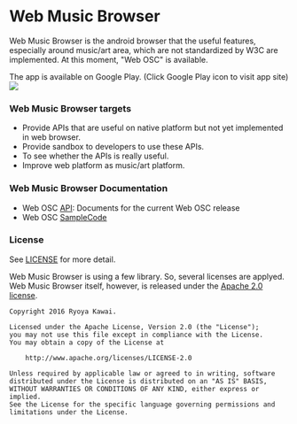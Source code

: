 # Web Music Browser

Web Music Browser is  the android browser that the useful features, especially around music/art area, which are not standardized by W3C are implemented. At this moment, "Web OSC" is available.

The app is available on Google Play. (Click Google Play icon to visit app site)   
<a href="https://play.google.com/store/apps/details?id=io.webmusic.webmusicbrowser" target="_blank"><img src="https://play.google.com/intl/en_us/badges/images/badge_new.png"></a>

### Web Music Browser targets
  * Provide APIs that are useful on native platform but not yet implemented in web browser.
  * Provide sandbox to developers to use these APIs.
  * To see whether the APIs is really useful.
  * Improve web platform as music/art platform. 

### Web Music Browser Documentation
  * Web OSC [API](https://docs.google.com/document/d/1ChmdATOgjkT4cAz_JiG76WvSOXrEvBvzr0GB8UpsaRA/edit): Documents for the current Web OSC release
  * Web OSC [SampleCode](https://github.com/ryoyakawai/WebMusicBrowser/blob/master/mobile/src/main/assets/sample.html)

### License
See [LICENSE](https://raw.githubusercontent.com/ryoyakawai/WebMusicBrowser/master/LICENSE) for more detail.

Web Music Browser is using a few library. So, several licenses are applyed. 
Web Music Browser itself, however, is released under the [Apache 2.0 license](LICENSE).

```
Copyright 2016 Ryoya Kawai.

Licensed under the Apache License, Version 2.0 (the "License");
you may not use this file except in compliance with the License.
You may obtain a copy of the License at

    http://www.apache.org/licenses/LICENSE-2.0

Unless required by applicable law or agreed to in writing, software
distributed under the License is distributed on an "AS IS" BASIS,
WITHOUT WARRANTIES OR CONDITIONS OF ANY KIND, either express or implied.
See the License for the specific language governing permissions and
limitations under the License.
```
